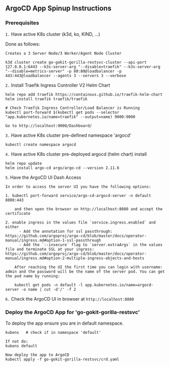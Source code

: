 ## ArgoCD App Spinup Instructions ##

### Prerequisites 

`1.` Have active K8s cluster (k3d, ko, KIND, ...) 

Done as follows:

```
Creates a 3 Server Node/3 Worker/Agent Node Cluster

k3d cluster create go-gokit-gorilla-restsvc-cluster --api-port 127.0.0.1:6443 --k3s-server-arg "--disable=traefik" --k3s-server-arg "--disable=metrics-server" -p 80:80@loadbalancer -p 443:443@loadbalancer --agents 3 --servers 3 --verbose
```

`2.` Install Traefik Ingress Controller V2 Helm Chart 
```
helm repo add traefik https://containous.github.io/traefik-helm-chart
helm install traefik traefik/traefik

# Check Traefik Ingress Controller/Load Balancer is Running
kubectl port-forward $(kubectl get pods --selector "app.kubernetes.io/name=traefik" --output=name) 9000:9000

Go to http://localhost:9000/Dashboard/
```

`3.` Have active K8s cluster pre-defined namespace 'argocd'

```
kubectl create namespace argocd
```

`4.` Have active K8s cluster pre-deployed argocd (helm chart) install
```
helm repo update
helm install argo-cd argo/argo-cd --version 2.11.6
```

`5`. Have the ArgoCD UI Dash Access 
```
In order to access the server UI you have the following options:

1. kubectl port-forward service/argo-cd-argocd-server -n default 8080:443

    and then open the browser on http://localhost:8080 and accept the certificate

2. enable ingress in the values file `service.ingress.enabled` and either
      - Add the annotation for ssl passthrough: https://github.com/argoproj/argo-cd/blob/master/docs/operator-manual/ingress.md#option-1-ssl-passthrough
      - Add the `--insecure` flag to `server.extraArgs` in the values file and terminate SSL at your ingress: https://github.com/argoproj/argo-cd/blob/master/docs/operator-manual/ingress.md#option-2-multiple-ingress-objects-and-hosts

    After reaching the UI the first time you can login with username: admin and the password will be the name of the server pod. You can get the pod name by running:

    kubectl get pods -n default -l app.kubernetes.io/name=argocd-server -o name | cut -d'/' -f 2
```


`6.` Check the ArgoCD UI in browser at `http://localhost:8080`

### Deploy the ArgoCD App for 'go-gokit-gorilla-restsvc' 

To deploy the app ensure you are in default namespace.
```
kubens   # check if in namespace 'default'

If not do:
kubens default

Now deploy the app to ArgoCD
kubectl apply -f go-gokit-gorilla-restsvc/crd.yaml
```

